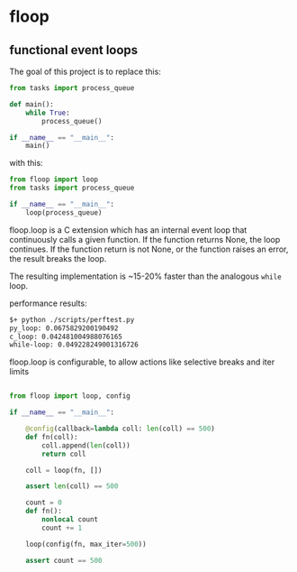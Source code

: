 # floop

## functional event loops


The goal of this project is to replace this:

```python
from tasks import process_queue

def main():
    while True:
        process_queue()

if __name__ == "__main__":
    main()
```

with this:

```python
from floop import loop
from tasks import process_queue

if __name__ == "__main__":
    loop(process_queue)
```

floop.loop is a C extension which has an internal event loop that continuously
calls a given function. If the function returns None, the loop continues. If the
function return is not None, or the function raises an error, the result breaks
the loop.

The resulting implementation is ~15-20% faster than the analogous `while` loop.

performance results:
```bash
$+ python ./scripts/perftest.py
py_loop: 0.0675829200190492
c_loop: 0.042481004988076165
while-loop: 0.049228249001316726
```

floop.loop is configurable, to allow actions like selective breaks and iter
limits

```python

from floop import loop, config

if __name__ == "__main__":

    @config(callback=lambda coll: len(coll) == 500)
    def fn(coll):
        coll.append(len(coll))
        return coll

    coll = loop(fn, [])

    assert len(coll) == 500

    count = 0
    def fn():
        nonlocal count
        count += 1

    loop(config(fn, max_iter=500))

    assert count == 500
```
